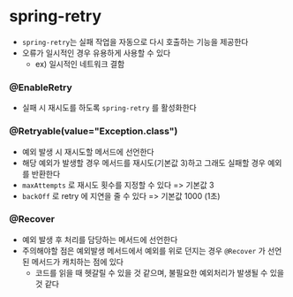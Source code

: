 # spring-retry 

- `spring-retry`는 실패 작업을 자동으로 다시 호출하는 기능을 제공한다
- 오류가 일시적인 경우 유용하게 사용할 수 있다 
  - ex) 일시적인 네트워크 결함
  

### @EnableRetry
- 실패 시 재시도를 하도록 `spring-retry` 를 활성화한다

### @Retryable(value="Exception.class")
- 예외 발생 시 재시도할 메서드에 선언한다
- 해당 예외가 발생할 경우 메서드를 재시도(기본값 3)하고 그래도 실패할 경우 예외를 반환한다
- `maxAttempts` 로 재시도 횟수를 지정할 수 있다 => 기본값 3
- `backOff` 로 retry 에 지연을 줄 수 있다 => 기본값 1000 (1초)

### @Recover
- 예외 발생 후 처리를 담당하는 메서드에 선언한다
- 주의해야할 점은 예외발생 메서드에서 예외를 위로 던지는 경우 `@Recover` 가 선언된 메서드가 캐치하는 점에 있다
  - 코드를 읽을 때 헷갈릴 수 있을 것 같으며, 불필요한 예외처리가 발생될 수 있을 것 같다